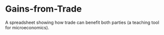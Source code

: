 # Gains-from-Trade
A spreadsheet showing how trade can benefit both parties (a teaching tool for microeconomics).
